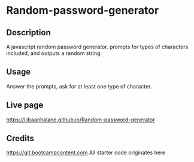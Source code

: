 # Random-password-generator

## Description
A javascript random password generator. prompts for types of characters included, and outputs a random string.

## Usage
Answer the prompts, ask for at least one type of character.

## Live page
https://liibaanhalane.github.io/Random-password-generator

## Credits
https://git.bootcampcontent.com
All starter code originates here

<!-- include screenshot -->